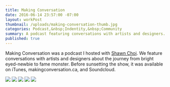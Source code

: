 ```yaml
---
title: Making Conversation
date: 2016-06-14 23:57:00 -07:00
layout: workPost
thumbnail: /uploads/making-conversation-thumb.jpg
categories: Podcast,&nbsp;Indentity,&nbsp;Community
summary: A podcast featuring conversations with artists and designers.
published: true
---
```


Making Conversation was a podcast I hosted with <a href="http://5am.co/" title="Website of Shawn Choi">Shawn Choi</a>. We feature conversations with artists and designers about the journey from bright eyed-newbie to fame monster. Before sunsetting the show, it was available on iTunes, makingconversation.ca, and Soundcloud.

<img class="w-100 ba b--black-10" src="/uploads/makingConversationLogo.jpg"/>

<img class="w-100 ba b--black-10" src="/uploads/makingConversationProcess.jpg"/>

<img class="w-100 ba b--black-10" src="/uploads/makingConversationResponsiveShowcase.jpg"/>

<img class="w-100 ba b--black-10" src="/uploads/makingConversationTwitter.jpg"/>

<img class="w-100 ba b--black-10" src="/uploads/makingConversationiTunes.jpg"/>